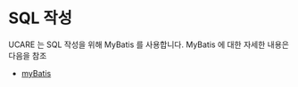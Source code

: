 # SQL 작성

UCARE 는 SQL 작성을 위해 MyBatis 를 사용합니다.
MyBatis 에 대한 자세한 내용은 다음을 참조
 - [myBatis](http://www.mybatis.org/mybatis-3/ko/index.html)